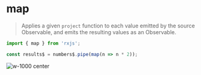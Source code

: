 # map

> Applies a given `project` function to each value emitted by the source Observable, and emits the resulting values as an Observable.

```typescript
import { map } from 'rxjs';

const results$ = numbers$.pipe(map(n => n * 2));
```

![w-1000 center](./assets/images/diagrams/operator_map.svg)
